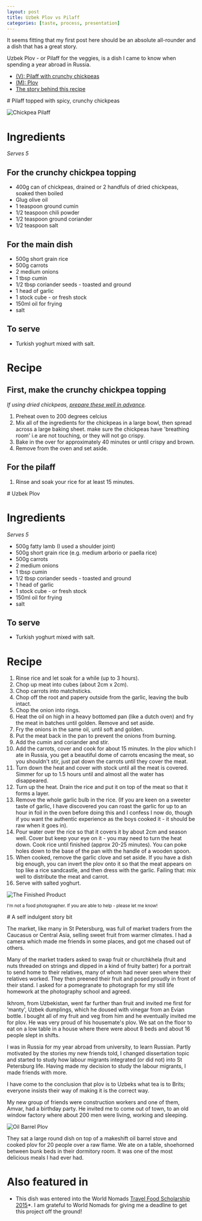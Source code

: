 ```yaml
---
layout: post
title: Uzbek Plov vs Pilaff
categories: [taste, process, presentation]
---
```


It seems fitting that my first post here should be an absolute all-rounder and a dish that has a great story. 

Uzbek Plov - or Pilaff for the veggies, is a dish I came to know when spending a year abroad in Russia.

<div role="tabpanel">

  <!-- Nav tabs -->
  <ul class="nav nav-tabs" role="tablist">
    <li role="presentation" class="active"><a href="#pilaff" aria-controls="pilaff" role="tab" data-toggle="tab">(V): Pilaff with crunchy chickpeas</a></li>
    <li role="presentation"><a href="#plov" aria-controls="plov" role="tab" data-toggle="tab">(M): Plov</a></li>
    <li role="presentation"><a href="#story" aria-controls="story" role="tab" data-toggle="tab">The story behind this recipe</a></li>
  </ul>

  <!-- Tab panes -->
  <div class="tab-content">

<div role="tabpanel" class="tab-pane active" id="pilaff" markdown="1">
# Pilaff topped with spicy, crunchy chickpeas

![Chickpea Pilaff](http://pepperrage.s3.amazonaws.com/images/chickpea_pilaff.jpg)

# Ingredients

*Serves 5* 

## For the crunchy chickpea topping

* 400g can of chickpeas, drained or 2 handfuls of dried chickpeas, soaked then boiled
* Glug olive oil 
* 1 teaspoon ground cumin
* 1/2 teaspoon chili powder 
* 1/2 teaspoon ground coriander
* 1/2 teaspoon salt 

## For the main dish

* 500g short grain rice  
* 500g carrots 
* 2 medium onions 
* 1 tbsp cumin 
* 1/2 tbsp coriander seeds - toasted and ground
* 1 head of garlic
* 1 stock cube - or fresh stock
* 150ml oil for frying
* salt 

## To serve

* Turkish yoghurt mixed with salt.

# Recipe 

## First, make the crunchy chickpea topping

*If using dried chickpeas, [prepare these well in advance](http://mideastfood.about.com/od/tipsandtechniques/qt/dried_chickpeas.htm).*

1. Preheat oven to 200 degrees celcius
2. Mix all of the ingredients for the chickpeas in a large bowl, then spread across a large baking sheet. make sure the chickpeas have 'breathing room' i.e are not touching, or they will not go crispy.  
3. Bake in the over for approximately 40 minutes or until crispy and brown. 
4. Remove from the oven and set aside. 

## For the pilaff 

1. Rinse and soak your rice for at least 15 minutes. 
 
</div>

<div role="tabpanel" class="tab-pane" id="plov" markdown="1">
# Uzbek Plov
            
# Ingredients

*Serves 5* 

* 500g fatty lamb (I used a shoulder joint)
* 500g short grain rice (e.g. medium arborio or paella rice) 
* 500g carrots 
* 2 medium onions 
* 1 tbsp cumin 
* 1/2 tbsp coriander seeds - toasted and ground
* 1 head of garlic
* 1 stock cube - or fresh stock
* 150ml oil for frying
* salt 

## To serve

* Turkish yoghurt mixed with salt.

# Recipe 

1. Rinse rice and let soak for a while (up to 3 hours). 
2. Chop up meat into cubes (about 2cm x 2cm).
3. Chop carrots into matchsticks.
4. Chop off the root and papery outside from the garlic, leaving the bulb intact.
5. Chop the onion into rings. 
6. Heat the oil on high in a heavy bottomed pan (like a dutch oven) and fry the meat in batches until golden. Remove and set aside. 
7. Fry the onions in the same oil, until soft and golden.
8. Put the meat back in the pan to prevent the onions from burning.  
9. Add the cumin and coriander and stir.  
10. Add the carrots, cover and cook for about 15 minutes. In the plov which I ate in Russia, you get a beautiful dome of carrots encasing the meat, so you shouldn't stir, just pat down the carrots until they cover the meat. 
10. Turn down the heat and cover with stock until all the meat is covered. Simmer for up to 1.5 hours until and almost all the water has disappeared. 
11. Turn up the heat. Drain the rice and put it on top of the meat so that it forms a layer. 
12. Remove the whole garlic bulb in the rice. (If you are keen on a sweeter taste of garlic, I have discovered you can roast the garlic for up to an hour in foil in the oven before doing this and I confess I now do, though if you want the authentic experience as the boys cooked it - it should be raw when it goes in).
13. Pour water over the rice so that it covers it by about 2cm and season well. Cover but keep your eye on it - you may need to turn the heat down. Cook rice until finished (approx 20-25 minutes). You can poke holes down to the base of the pan with the handle of a wooden spoon. 
14. When cooked, remove the garlic clove and set aside. If you have a dish big enough, you can invert the plov onto it so that the meat appears on top like a rice sandcastle, and then dress with the garlic. Failing that: mix well to distribute the meat and carrot. 
15. Serve with salted yoghurt. 

![The Finished Product](http://pepperrage.s3.amazonaws.com/images/plov_finished.jpg)

<small>I'm not a food photographer. If you are able to help - please let me know!</small> 
</div>

<div role="tabpanel" class="tab-pane" id="story" markdown="1">
# A self indulgent story bit 

The market, like many in St Petersburg, was full of market traders from the Caucasus or Central Asia, selling sweet fruit from warmer climates. I had a camera which made me friends in some places, and got me chased out of others. 

Many of the market traders asked to swap fruit or churchkhela (fruit and nuts threaded on strings and dipped in a kind of fruity batter) for a portrait to send home to their relatives, many of whom had never seen where their relatives worked. They then preened  their fruit and posed proudly in front of their stand. I asked for a pomegranate to photograph for my still life homework at the photography school and agreed. 

Ikhrom, from Uzbekistan, went far further than fruit and invited me first for 'manty', Uzbek dumplings, which he doused with vinegar from an Evian bottle. I bought all of my fruit and veg from him and he eventually invited me for plov. He was very proud of his housemate's plov. We sat on the floor to eat on a low table in a house where there were about 8 beds and about 16 people slept in shifts. 

I was in Russia for my year abroad from university, to learn Russian. Partly motivated by the stories my new friends told, I changed dissertation topic and started to study how labour migrants integrated (or did not) into St Petersburg life. Having made my decision to study the labour migrants, I made friends with more.

I have come to the conclusion that plov is to Uzbeks what tea is to Brits; everyone insists their way of making it is the correct way. 
 
My new group of friends were construction workers and one of them, Amvar, had a birthday party. He invited me to come out of town, to an old  window factory where about 200 men were living, working and sleeping. 

![Oil Barrel Plov](http://pepperrage.s3.amazonaws.com/images/plov_oil_barrel.jpg)

They sat a large round dish on top of a makeshift oil barrel stove and cooked plov for 20 people over a raw flame. We ate on a table, shoehorned between bunk beds in their dormitory room. It was one of the most delicious meals I had ever had. 
</div>

</div>
</div>


# Also featured in

* This dish was entered into the World Nomads [Travel Food Scholarship 2015](http://www.worldnomads.com/learn/travel-food/travel-food-scholarship-2015)*. I am grateful to World Nomads for giving me a deadline to get this project off the ground!

